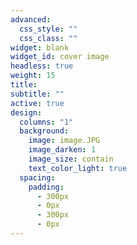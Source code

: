 ```yaml
---
advanced:
  css_style: ""
  css_class: ""
widget: blank
widget_id: cover image
headless: true
weight: 15
title: 
subtitle: ""
active: true
design:
  columns: "1"
  background:
    image: image.JPG
    image_darken: 1
    image_size: contain
    text_color_light: true
  spacing:
    padding:
      - 300px
      - 0px
      - 300px
      - 0px
---
```


